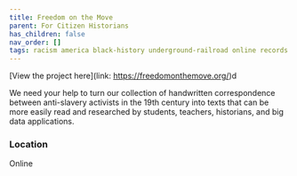 ```yaml
---
title: Freedom on the Move
parent: For Citizen Historians
has_children: false
nav_order: []
tags: racism america black-history underground-railroad online records
---
```


[View the project here](link: https://freedomonthemove.org/)d

We need your help to turn our collection of handwritten correspondence between anti-slavery activists in the 19th century into texts that can be more easily read and researched by students, teachers, historians, and big data applications.

### Location
Online
